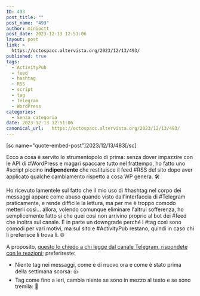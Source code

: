 ```yaml
---
ID: 493
post_title: ""
post_name: "493"
author: minioctt
post_date: 2023-12-13 12:51:06
layout: post
link: >
  https://octospacc.altervista.org/2023/12/13/493/
published: true
tags:
  - ActivityPub
  - feed
  - hashtag
  - RSS
  - script
  - tag
  - Telegram
  - WordPress
categories:
  - Senza categoria
date: 2023-12-13 12:51:06
canonical_url:   https://octospacc.altervista.org/2023/12/13/493/
---
```

<!-- wp:paragraph -->
<p>[sc name="quote-embed-post"]2023/12/13/483[/sc]</p>
<!-- /wp:paragraph -->

<!-- wp:paragraph -->
<p>Ecco a cosa è servito lo strumentopolo di prima: senza dover impazzire con le API di #WordPress e magari spaccare tutto nel frattempo, ho fatto uno #script piccino <strong>indipendente</strong> che restituisce il feed #RSS del sito dopo aver applicato qualche cambiamento rispetto a cosa WP genera. 🛠️</p>
<!-- /wp:paragraph -->

<!-- wp:paragraph -->
<p>Ho ricevuto lamentele sul fatto che il mio uso di #hashtag nel corpo dei messaggi appare come abuso quando visto dall'interfaccia di #Telegram praticamente, e rende difficile la lettura, ma per me è troppo comodo metterli così... allora, volendo comunque eliminare l'altrui sofferenza, ho semplicemente fatto si che quei cosi non arrivino proprio al bot dei #feed che inoltra sul canale. È in parte un downgrade perché i #tag così sono comodi per vari motivi, ma sul sito e #ActivityPub restano, quindi in caso chi li preferisce li trova lì. 🌐</p>
<!-- /wp:paragraph -->

<!-- wp:paragraph -->
<p>A proposito, <u>questo lo chiedo a chi legge dal canale Telegram, rispondete con le reazioni</u>; preferireste:</p>
<!-- /wp:paragraph -->

<!-- wp:list -->
<ul><!-- wp:list-item -->
<li>Niente tag nei messaggi, come è di nuovo ora e come è stato prima della settimana scorsa: 👍</li>
<!-- /wp:list-item -->

<!-- wp:list-item -->
<li>Tag come fino a ieri, cambia niente se sono in mezzo al testo e se sono tremila: 🌚</li>
<!-- /wp:list-item --></ul>
<!-- /wp:list -->